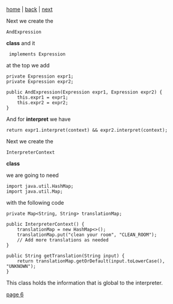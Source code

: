 [home](./page01.md) | [back](./page04.md) | [next](./page06.md)

Next we create the
```
AndExpression
```
**class** and it
```
 implements Expression
```
at the top we add
```
private Expression expr1;
private Expression expr2;

public AndExpression(Expression expr1, Expression expr2) {
    this.expr1 = expr1;
    this.expr2 = expr2;
}
```
And for **interpret** we have
```
return expr1.interpret(context) && expr2.interpret(context);
```





Next we create the
```
InterpreterContext
```
**class**

we are going to need
```
import java.util.HashMap;
import java.util.Map;
```
with the following code
```
private Map<String, String> translationMap;

public InterpreterContext() {
    translationMap = new HashMap<>();
    translationMap.put("clean your room", "CLEAN_ROOM");
    // Add more translations as needed
}

public String getTranslation(String input) {
    return translationMap.getOrDefault(input.toLowerCase(), "UNKNOWN");
}
```

This class holds the information that is global to the interpreter.

[page 6](./page06.md)
